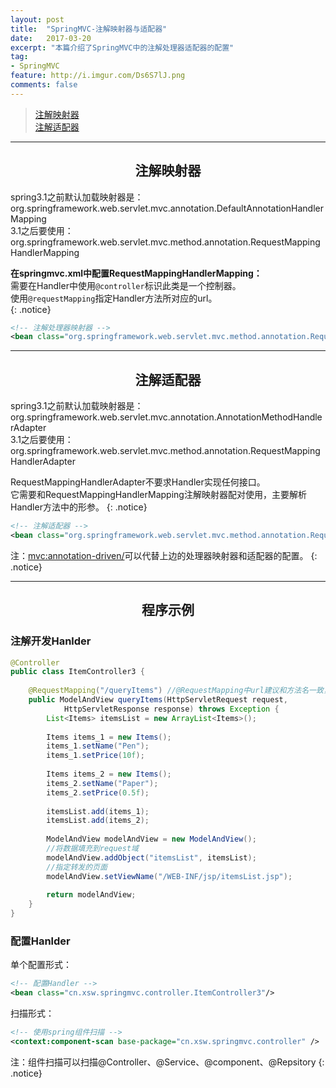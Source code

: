 ```yaml
---
layout: post
title:  "SpringMVC-注解映射器与适配器"
date:   2017-03-20
excerpt: "本篇介绍了SpringMVC中的注解处理器适配器的配置"
tag:
- SpringMVC
feature: http://i.imgur.com/Ds6S7lJ.png
comments: false
---  
```


><a href="#1">注解映射器</a>  
><a href="#2">注解适配器</a>      

***

<a name="1"></a>

## <center>注解映射器</center>  

spring3.1之前默认加载映射器是：  
org.springframework.web.servlet.mvc.annotation.DefaultAnnotationHandlerMapping  
3.1之后要使用：  
org.springframework.web.servlet.mvc.method.annotation.RequestMappingHandlerMapping  

**在springmvc.xml中配置RequestMappingHandlerMapping：**  
需要在Handler中使用`@controller`标识此类是一个控制器。  
使用`@requestMapping`指定Handler方法所对应的url。  
{: .notice} 

```xml
<!-- 注解处理器映射器 -->
<bean class="org.springframework.web.servlet.mvc.method.annotation.RequestMappingHandlerMapping"/>
```

***

<a name="2"></a>

## <center>注解适配器</center>  

spring3.1之前默认加载映射器是：  
org.springframework.web.servlet.mvc.annotation.AnnotationMethodHandlerAdapter  
3.1之后要使用：
org.springframework.web.servlet.mvc.method.annotation.RequestMappingHandlerAdapter

RequestMappingHandlerAdapter不要求Handler实现任何接口。  
它需要和RequestMappingHandlerMapping注解映射器配对使用，主要解析Handler方法中的形参。
{: .notice} 

```xml
<!-- 注解适配器 -->
<bean class="org.springframework.web.servlet.mvc.method.annotation.RequestMappingHandlerAdapter" />
```
 
注：<mvc:annotation-driven/>可以代替上边的处理器映射器和适配器的配置。
{: .notice} 

***


## <center>程序示例</center> 


###	注解开发Hanlder

```java
@Controller
public class ItemController3 {
	
	@RequestMapping("/queryItems") //@RequestMapping中url建议和方法名一致，方便开发维护
	public ModelAndView queryItems(HttpServletRequest request,
			HttpServletResponse response) throws Exception {
		List<Items> itemsList = new ArrayList<Items>();
		
		Items items_1 = new Items();
		items_1.setName("Pen");
		items_1.setPrice(10f);
		
		Items items_2 = new Items();
		items_2.setName("Paper");
		items_2.setPrice(0.5f);
		
		itemsList.add(items_1);
		itemsList.add(items_2);
		
		ModelAndView modelAndView = new ModelAndView();
		//将数据填充到request域
		modelAndView.addObject("itemsList", itemsList);
		//指定转发的页面
		modelAndView.setViewName("/WEB-INF/jsp/itemsList.jsp");
		
		return modelAndView;
	}
}
```


###	配置Hanlder

单个配置形式：

```xml
<!-- 配置Handler -->
<bean class="cn.xsw.springmvc.controller.ItemController3"/>
```


扫描形式：

```xml
<!-- 使用spring组件扫描 -->
<context:component-scan base-package="cn.xsw.springmvc.controller" />
```

注：组件扫描可以扫描@Controller、@Service、@component、@Repsitory
{: .notice} 

